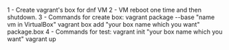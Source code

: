 1 - Create vagrant's box for dnf VM
2 - VM reboot one time and then shutdown.
3 - Commands for create box:
  vagrant package --base "name vm in VirtualBox"
  vagrant box add "your box name which you want" package.box
4 - Commands for test:
  vagrant init "your box name which you want"
  vagrant up